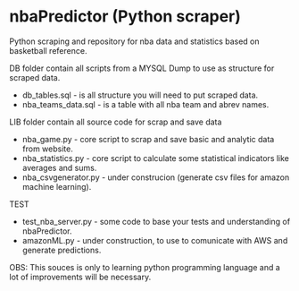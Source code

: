 # nbaPredictor (Python scraper)
Python scraping and repository for nba data and statistics based on basketball reference. 

DB folder contain all scripts from a MYSQL Dump to use as structure for scraped data.
* db_tables.sql - is all structure you will need to put scraped data.
* nba_teams_data.sql - is a table with all nba team and abrev names.

LIB folder contain all source code for scrap and save data
* nba_game.py - core script to scrap and save basic and analytic data from website.
* nba_statistics.py - core script to calculate some statistical indicators like averages and sums.
* nba_csvgenerator.py - under construcion (generate csv files for amazon machine learning).

TEST
* test_nba_server.py - some code to base your tests and understanding of nbaPredictor.
* amazonML.py - under construction, to use to comunicate with AWS and generate predictions.

OBS: This souces is only to learning python programming language and a lot of improvements will be necessary.
